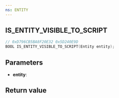 ```yaml
---
ns: ENTITY
---
```

## IS_ENTITY_VISIBLE_TO_SCRIPT

```c
// 0xD796CB5BA8F20E32 0x5D240E9D
BOOL IS_ENTITY_VISIBLE_TO_SCRIPT(Entity entity);
```


## Parameters
* **entity**: 

## Return value
